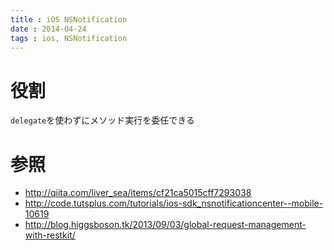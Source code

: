 ```yaml
---
title : iOS NSNotification
date : 2014-04-24
tags : ios, NSNotification
---
```


# 役割

`delegate`を使わずにメソッド実行を委任できる


# 参照

* <http://qiita.com/liver_sea/items/cf21ca5015cff7293038>
* <http://code.tutsplus.com/tutorials/ios-sdk_nsnotificationcenter--mobile-10619>
* <http://blog.higgsboson.tk/2013/09/03/global-request-management-with-restkit/>





